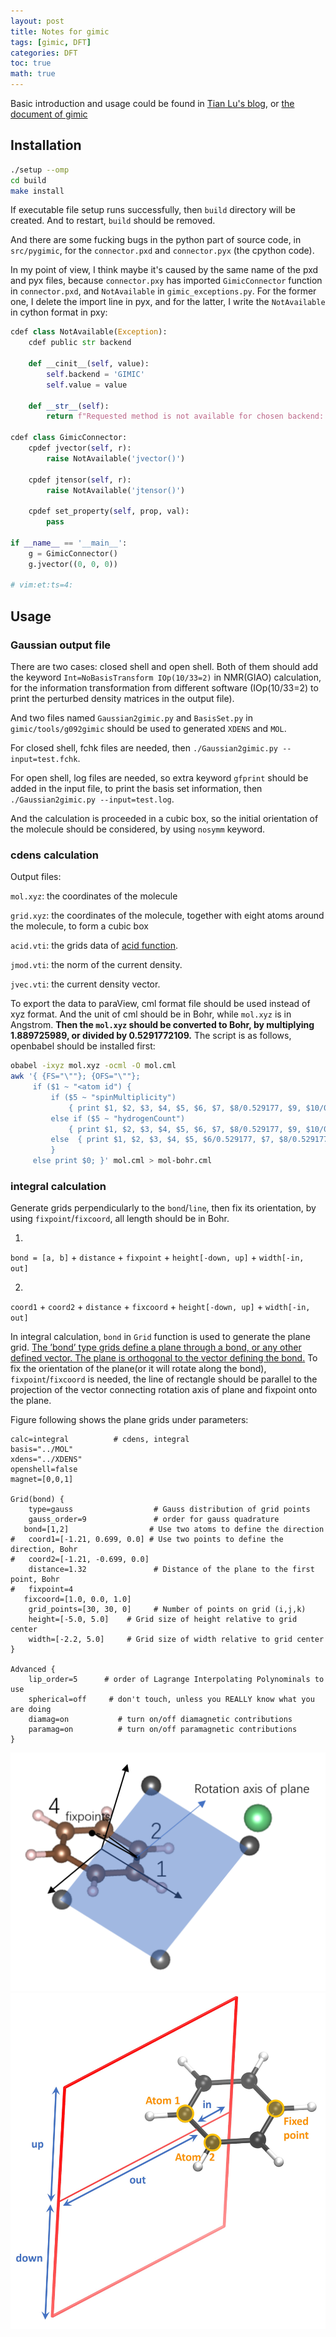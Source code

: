 ```yaml
---
layout: post
title: Notes for gimic
tags: [gimic, DFT]
categories: DFT
toc: true
math: true
---
```


Basic introduction and usage could be found in [Tian Lu's blog](http://sobereva.com/491), or [the document of gimic](https://github.com/qmcurrents/gimic/tree/master/doc)

## Installation
```bash
./setup --omp
cd build
make install
```
If executable file setup runs successfully, then `build` directory will be created. And to restart, `build` should be removed.

And there are some fucking bugs in the python part of source code, in `src/pygimic`, for the `connector.pxd` and `connector.pyx` (the cpython code).

In my point of view, I think maybe it's caused by the same name of the pxd and pyx files, because `connector.pxy` has imported `GimicConnector` function in `connector.pxd`, and `NotAvailable` in `gimic_exceptions.py`. For the former one, I delete the import line in pyx, and for the latter, I write the `NotAvailable` in cython format in pxy:

```python
cdef class NotAvailable(Exception):
    cdef public str backend

    def __cinit__(self, value):
        self.backend = 'GIMIC'
        self.value = value

    def __str__(self):
        return f"Requested method is not available for chosen backend: {self.backend}.{self.value}"

cdef class GimicConnector:
    cpdef jvector(self, r):
        raise NotAvailable('jvector()')

    cpdef jtensor(self, r):
        raise NotAvailable('jtensor()')

    cpdef set_property(self, prop, val):
        pass

if __name__ == '__main__':
    g = GimicConnector()
    g.jvector((0, 0, 0))

# vim:et:ts=4:
```

## Usage

### Gaussian output file

There are two cases: closed shell and open shell. Both of them should add the keyword `Int=NoBasisTransform IOp(10/33=2)` in NMR(GIAO) calculation, for the information transformation from different software (IOp(10/33=2)  to print the perturbed density matrices in the output file).

And two files named `Gaussian2gimic.py` and `BasisSet.py` in `gimic/tools/g092gimic` should be used to generated `XDENS` and `MOL`.

For closed shell, fchk files are needed, then `./Gaussian2gimic.py --input=test.fchk`.

For open shell, log files are needed, so extra keyword `gfprint` should be added in the input file, to print the basis set information, then `./Gaussian2gimic.py --input=test.log`.

And the calculation is proceeded in a cubic box, so the initial orientation of the molecule should be considered, by using `nosymm` keyword.

### cdens calculation

Output files:

`mol.xyz`: the coordinates of the molecule

`grid.xyz`: the coordinates of the molecule, together with eight atoms around the molecule, to form a cubic box

`acid.vti`: the grids data of [acid function](http://sobereva.com/147).

`jmod.vti`: the norm of the current density.

`jvec.vti`: the current density vector.

To export the data to paraView, cml format file should be used instead of xyz format. And the unit of cml should be in Bohr, while `mol.xyz` is in Angstrom. **Then the `mol.xyz` should be converted to Bohr, by multiplying 1.889725989, or divided by 0.5291772109.** The script is as follows, openbabel should be installed first:

```bash
obabel -ixyz mol.xyz -ocml -O mol.cml
awk '{ {FS="\""}; {OFS="\""};
     if ($1 ~ "<atom id") {
         if ($5 ~ "spinMultiplicity")
             { print $1, $2, $3, $4, $5, $6, $7, $8/0.529177, $9, $10/0.529177, $11, $12/0.529177, $13 }
         else if ($5 ~ "hydrogenCount")
             { print $1, $2, $3, $4, $5, $6, $7, $8/0.529177, $9, $10/0.529177, $11, $12/0.529177, $13 }		 
     	 else  { print $1, $2, $3, $4, $5, $6/0.529177, $7, $8/0.529177, $9, $10/0.529177, $11 }
         }
     else print $0; }' mol.cml > mol-bohr.cml

```

### integral calculation

Generate grids perpendicularly to the `bond`/`line`, then fix its orientation, by using `fixpoint`/`fixcoord`, all length should be in Bohr.

1.
`bond = [a, b]` + `distance` + `fixpoint` + `height[-down, up]` + `width[-in, out]`

2.
`coord1` + `coord2` + `distance` + `fixcoord` + `height[-down, up]` + `width[-in, out]`


In integral calculation, `bond` in `Grid` function is used to generate the plane grid. [The ’bond’ type grids define a plane through a bond, or any other defined vector. The plane is orthogonal to the vector defining the bond.](https://github.com/qmcurrents/gimic/blob/master/doc/grids.rst) To fix the orientation of the plane(or it will rotate along the bond), `fixpoint`/`fixcoord` is needed, the line of rectangle should be parallel to the projection of the vector connecting rotation axis of plane and fixpoint onto the plane.

Figure following shows the plane grids under parameters:

```
calc=integral          # cdens, integral
basis="../MOL"
xdens="../XDENS"
openshell=false
magnet=[0,0,1]

Grid(bond) {
    type=gauss                  # Gauss distribution of grid points
    gauss_order=9               # order for gauss quadrature
   bond=[1,2]                  # Use two atoms to define the direction
#   coord1=[-1.21, 0.699, 0.0] # Use two points to define the direction, Bohr
#   coord2=[-1.21, -0.699, 0.0]
    distance=1.32               # Distance of the plane to the first point, Bohr
#   fixpoint=4
   fixcoord=[1.0, 0.0, 1.0]
    grid_points=[30, 30, 0]     # Number of points on grid (i,j,k)
    height=[-5.0, 5.0]    # Grid size of height relative to grid center
    width=[-2.2, 5.0]     # Grid size of width relative to grid center
}

Advanced {
    lip_order=5      # order of Lagrange Interpolating Polynominals to use
    spherical=off     # don't touch, unless you REALLY know what you are doing
    diamag=on           # turn on/off diamagnetic contributions
    paramag=on          # turn on/off paramagnetic contributions
}
```

<img src="figure/gimic_plane1.png" alt="fix the plane grid" />

<img src="figure/benzene-plane-documentation.jpg" alt="parameters of plane" />
